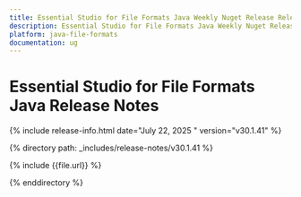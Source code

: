 ```yaml
---
title: Essential Studio for File Formats Java Weekly Nuget Release Release Notes  
description: Essential Studio for File Formats Java Weekly Nuget Release Release Notes  
platform: java-file-formats
documentation: ug
---
```


# Essential Studio for File Formats Java  Release Notes  

{% include release-info.html date="July 22, 2025 "  version="v30.1.41" %}

{% directory path: _includes/release-notes/v30.1.41 %}

{% include {{file.url}} %}

{% enddirectory %}